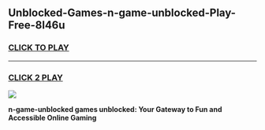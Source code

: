 
## Unblocked-Games-n-game-unblocked-Play-Free-8l46u
<h3>
<a href="https://premium76.site?title=n-game-unblocked&ref=20A">CLICK TO PLAY</a></h3>
<hr>

<h3>
<a href="https://premium76.site?title=n-game-unblocked&ref=20A">CLICK 2 PLAY</a>
  
</h3>

<a href="https://premium76.site?title=n-game-unblocked&ref=20A"><img src="https://clearcache.store/games.png"></a>


**n-game-unblocked games unblocked: Your Gateway to Fun and Accessible Online Gaming**
